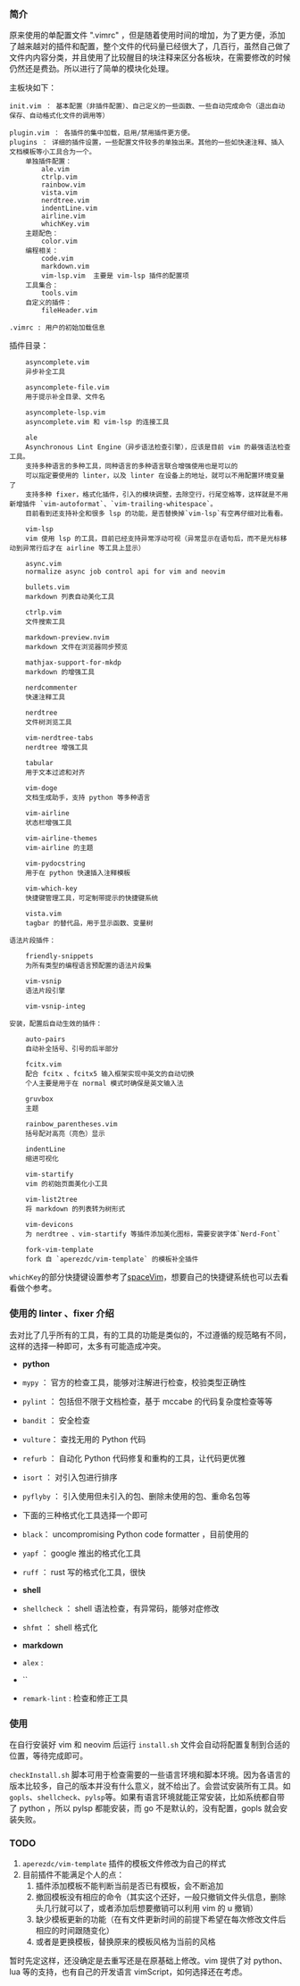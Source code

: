 ### 简介

原来使用的单配置文件 ".vimrc" ，但是随着使用时间的增加，为了更方便，添加了越来越对的插件和配置，整个文件的代码量已经很大了，几百行，虽然自己做了文件内内容分类，并且使用了比较醒目的块注释来区分各板块，在需要修改的时候仍然还是费劲。所以进行了简单的模块化处理。

主板块如下：

    init.vim ： 基本配置（非插件配置）、自己定义的一些函数、一些自动完成命令（退出自动保存、自动格式化文件的调用等）

    plugin.vim ： 各插件的集中加载，启用/禁用插件更方便。
    plugins ： 详细的插件设置，一些配置文件较多的单独出来。其他的一些如快速注释、插入文档模板等小工具合为一个。
        单独插件配置：
            ale.vim
            ctrlp.vim
            rainbow.vim
            vista.vim
            nerdtree.vim
            indentLine.vim
            airline.vim
            whichKey.vim
        主题配色：
            color.vim
        编程相关：
            code.vim
            markdown.vim
            vim-lsp.vim  主要是 vim-lsp 插件的配置项
        工具集合：
            tools.vim
        自定义的插件：
            fileHeader.vim

    .vimrc : 用户的初始加载信息

插件目录：

        asyncomplete.vim
        异步补全工具

        asyncomplete-file.vim
        用于提示补全目录、文件名

        asyncomplete-lsp.vim
        asyncomplete.vim 和 vim-lsp 的连接工具

        ale
        Asynchronous Lint Engine（异步语法检查引擎），应该是目前 vim 的最强语法检查工具。
        支持多种语言的多种工具，同种语言的多种语言联合增强使用也是可以的
        可以指定要使用的 linter，以及 linter 在设备上的地址，就可以不用配置环境变量了
        支持多种 fixer，格式化插件，引入的模块调整，去除空行，行尾空格等，这样就是不用新增插件 `vim-autoformat`、`vim-trailing-whitespace`。
        目前看到还支持补全和很多 lsp 的功能，是否替换掉`vim-lsp`有空再仔细对比看看。

        vim-lsp
        vim 使用 lsp 的工具，目前已经支持异常浮动可视（异常显示在语句后，而不是光标移动到异常行后才在 airline 等工具上显示）

        async.vim
        normalize async job control api for vim and neovim

        bullets.vim
        markdown 列表自动美化工具

        ctrlp.vim
        文件搜索工具

        markdown-preview.nvim
        markdown 文件在浏览器同步预览

        mathjax-support-for-mkdp
        markdown 的增强工具

        nerdcommenter
        快速注释工具

        nerdtree
        文件树浏览工具

        vim-nerdtree-tabs
        nerdtree 增强工具

        tabular
        用于文本过滤和对齐

        vim-doge
        文档生成助手，支持 python 等多种语言

        vim-airline
        状态栏增强工具

        vim-airline-themes
        vim-airline 的主题

        vim-pydocstring
        用于在 python 快速插入注释模板

        vim-which-key
        快捷键管理工具，可定制带提示的快捷键系统

        vista.vim
        tagbar 的替代品，用于显示函数、变量树

    语法片段插件：

        friendly-snippets
        为所有类型的编程语言预配置的语法片段集

        vim-vsnip
        语法片段引擎

        vim-vsnip-integ

    安装，配置后自动生效的插件：

        auto-pairs
        自动补全括号、引号的后半部分

        fcitx.vim
        配合 fcitx 、fcitx5 输入框架实现中英文的自动切换
        个人主要是用于在 normal 模式时确保是英文输入法

        gruvbox
        主题

        rainbow_parentheses.vim
        括号配对高亮（亮色）显示

        indentLine
        缩进可视化

        vim-startify
        vim 的初始页面美化小工具

        vim-list2tree
        将 markdown 的列表转为树形式

        vim-devicons
        为 nerdtree 、vim-startify 等插件添加美化图标，需要安装字体`Nerd-Font`

        fork-vim-template
        fork 自 `aperezdc/vim-template` 的模板补全插件

`whichKey`的部分快捷键设置参考了[spaceVim](https://github.com/liuchengxu/space-vim/blob/master/core/autoload/spacevim/map/leader.vim)，想要自己的快捷键系统也可以去看看做个参考。

### 使用的 linter 、fixer 介绍

去对比了几乎所有的工具，有的工具的功能是类似的，不过遵循的规范略有不同，这样的选择一种即可，太多有可能造成冲突。

*   **python**

*   `mypy`   ： 官方的检查工具，能够对注解进行检查，校验类型正确性

*   `pylint` ： 包括但不限于文档检查，基于 mccabe 的代码复杂度检查等等

*   `bandit` ： 安全检查

*   `vulture`： 查找无用的 Python 代码

*   `refurb` ： 自动化 Python 代码修复和重构的工具，让代码更优雅

*   `isort`   ： 对引入包进行排序

*   `pyflyby` ： 引入使用但未引入的包、删除未使用的包、重命名包等

*   下面的三种格式化工具选择一个即可

*   `black`： uncompromising Python code formatter ，目前使用的

*   `yapf` ： google 推出的格式化工具

*   `ruff` ： rust 写的格式化工具，很快

*   **shell**

*   `shellcheck` ： shell 语法检查，有异常码，能够对症修改

*   `shfmt`      ： shell 格式化

*   **markdown**

*   `alex` :

*   \`\`

*   `remark-lint` : 检查和修正工具

### 使用

在自行安装好 vim 和 neovim 后运行 `install.sh` 文件会自动将配置复制到合适的位置，等待完成即可。

`checkInstall.sh` 脚本可用于检查需要的一些语言环境和脚本环境。因为各语言的版本比较多，自己的版本并没有什么意义，就不给出了。会尝试安装所有工具。如`gopls`、`shellcheck`、`pylsp`等。如果有语言环境就能正常安装，比如系统都自带了 python ，所以 pylsp 都能安装，而 go 不是默认的，没有配置，gopls 就会安装失败。

### TODO

1.  `aperezdc/vim-template` 插件的模板文件修改为自己的样式
2.  目前插件不能满足个人的点：
    1.  插件添加模板不能判断当前是否已有模板，会不断追加
    2.  撤回模板没有相应的命令（其实这个还好，一般只撤销文件头信息，删除头几行就可以了，或者添加后想要撤销可以利用 vim 的 u 撤销）
    3.  缺少模板更新的功能（在有文件更新时间的前提下希望在每次修改文件后相应的时间跟随变化）
    4.  或者是更换模板，替换原来的模板风格为当前的风格

暂时先定这样，还没确定是去重写还是在原基础上修改。vim 提供了对 python、lua 等的支持，也有自己的开发语言 vimScript，如何选择还在考虑。
